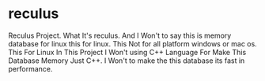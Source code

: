 # reculus
Reculus Project. What It's reculus. And I Won't to say this is memory database for linux this for linux. This Not for all platform windows or mac os. This For Linux In This Project I Won't using C++ Language For Make This Database Memory Just C++. I Won't to make the this database its fast in performance.

